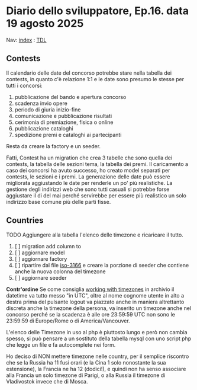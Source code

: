 # Diario dello sviluppatore, Ep.16. data 19 agosto 2025

Nav: [index](../index.md) : [TDL](../TDL.md)

## Contests

Il calendario delle date del concorso potrebbe stare nella tabella dei contests,
in quanto c'è relazione 1:1 e le date sono presumo le stesse per tutti i concorsi:

1. pubblicazione del bando e apertura concorso
1. scadenza invio opere
1. periodo di giuria inizio-fine
1. comunicazione e pubblicazione risultati
1. cerimonia di premiazione, fisica o online
1. pubblicazione cataloghi
1. spedizione premi e cataloghi ai partecipanti

Resta da creare la factory e un seeder.

Fatti, Contest ha un migration che crea 3 tabelle che sono quella dei contests,
la tabella delle sezioni tema, la tabella dei premi. Il caricamento a caso dei
concorsi ha avuto successo, ho creato model separati per contests, le sezioni e i premi.
La generazione delle date può essere migliorata aggiustando le date per
renderle un po' più realistiche. La gestione degli indirizzi web che
sono tutti casuali si potrebbe forse aggiustare il di del mai
perché servirebbe
per essere più realistico un solo indirizzo base comune più delle parti fisse.

## Countries

TODO Aggiungere alla tabella l'elenco delle timezone e ricaricare il tutto.

1. [ ] migration add column to
1. [ ] aggiornare model
1. [ ] aggiornare factory
1. [ ] ripartire dal file [iso-3166](./iso-3166-3.csv) e creare
la porzione di seeder che contiene anche la nuova colonna del timezone
1. [ ] aggiornare seeder

**Contr'ordine** Se come consiglia [working with timezones](./Working%20with%20time%20zones,%20timestamps%20and%20datetimes%20in%20Laravel%20and%20MySQL.pdf)
in archivio il datetime va tutto messo "in UTC", oltre al nome cognome utente in
alto a destra prima del pulsante logout va piazzato anche in maniera
altrettanto discreta anche la timezone della persona, va inserito
un timezone anche nel concorso perché se la scadenza è alle ore 23:59:59
UTC non sono le 23:59:59 di Europe/Rome o di America/Vancouver.

L'elenco delle Timezone in uso al php è piuttosto lungo e però non
cambia spesso, si può pensare a un sostituto della tabella mysql
con uno script php che legge un file e fa autocomplete nei form.

Ho deciso di NON mettere timezone nelle country, per il semplice riscontro
che se la Russia ha 11 fusi orari (e la Cina 1 solo nonostante la sua estensione),
la Francia ne ha 12 (dodici!), e quindi non ha senso associare
alla Francia un solo timezone di Parigi, o alla Russia il timezone di Vladivostok
invece che di Mosca.

